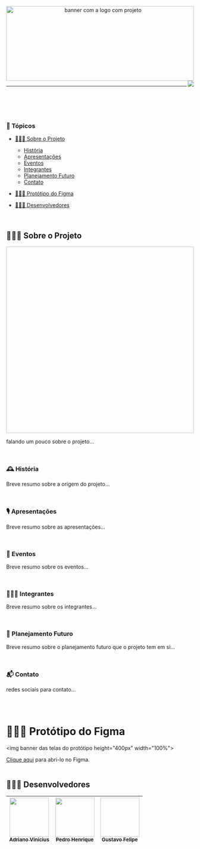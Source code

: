<header id="cabecario">
  <img Porto Mix height="200px" width="100%" alt="banner com a logo com projeto"/>
  <img src="http://img.shields.io/static/v1?label=STATUS&message=EM%20DESENVOLVIMENTO&color=RED&style=for-the-badge" align="right" >
  <hr>
</header>

<br>

<main>
  <h3 id="topicos">📜 Tópicos</h3>

  - [👨🏾‍🏫 Sobre o Projeto](#sobre-o-projeto)
    - [História](#historia)
    - [Apresentações](#apresentacoes)
    - [Eventos](#eventos)
    - [Integrantes](#integrantes)
    - [Planejamento Futuro](#planejamento-futuro)
    - [Contato](#contato)

  - [👨🏾‍🎨 Protótipo do Figma](#prototipo-figma)

  - [👨🏾‍💻 Desenvolvedores](#equipe)

  <br>

  <h2 id="sobre-o-projeto">👨🏾‍🏫 Sobre o Projeto</h2>
  <img banner height="500px" width="100%">
  <p>
    falando um pouco sobre o projeto...
  </p>

  <br>

  <h3 id="historia">🕰 História</h3>
  <p>
    Breve resumo sobre a origem do projeto...
  </p>
  <br>

<h3 id="apresentacoes">🎙 Apresentações</h3>
  <p>
    Breve resumo sobre as apresentações...
  </p>
  <br>
  
  <h3 id="eventos">📣 Eventos</h3>
  <p>
    Breve resumo sobre os eventos...
  </p>
  <br>
  
  <h3 id="integrantes">👩‍👧‍👦 Integrantes</h3>
  <p>
    Breve resumo sobre os integrantes...
  </p>
  <br>
  
  <h3 id="planejamento-futuro">🎯 Planejamento Futuro</h3>
  <p>
    Breve resumo sobre o planejamento futuro que o projeto tem em si...
  </p>
  <br>
  
  <h3 id="contato">📬 Contato</h3>
  <p>
    redes sociais para contato...
  </p>
  <br><br>
  
  <h1 id="prototipo-figma">👨🏾‍🎨 Protótipo do Figma</h1>
  
  <img banner das telas do protótipo  height="400px" width="100%">
  
  

  <a href="https://www.figma.com/proto/0tP1x3ZWl4CebcvS4uf5LW/FitMoment?scaling=scale-down&page-id=0%3A1&node-id=10%3A2&starting-point-node-id=1%3A2">Clique aqui</a> para abri-lo no Figma.
  <br><br>
  
<footer>
  
  <h2 id="desenvolvedores">👨🏾‍💻 Desenvolvedores</h2>
  
| [<img src="https://avatars.githubusercontent.com/u/83666455?v=4" width="105px" height="105px"><br><sub>Adriano Vinícius</sub>](https://www.linkedin.com/in/adriano-vin%C3%ADcius-bispoda-silva-85293a240/) | [<img src="https://cdn.discordapp.com/attachments/743927816021737565/1033537623379161198/IMG-20221022-WA0041.jpg" width="105px" height="105px"><br><sub>Pedro Henrique</sub>](https://www.linkedin.com/in/pedro-henrique-125a49184/) | [<img foto de gustavo width="105px" height="105px"><br><sub>Gustavo Felipe</sub>](https://www.instagram.com/gustav0felip.b/) |
|----------|----------|----------|

</footer>

